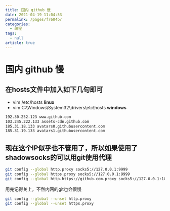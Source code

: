 ```yaml
---
title: 国内 github 慢
date: 2021-04-19 11:04:53
permalink: /pages/f7604b/
categories: 
  - 编程
tags: 
  - null
article: true
---
```

# 国内 github 慢  

## 在hosts文件中加入如下几句即可

- vim /etc/hosts   **linux**
- vim  C:\Windows\System32\drivers\etc\hosts  **windows**

``` bash
192.30.252.123 www.github.com    
103.245.222.133 assets-cdn.github.com    
185.31.18.133 avatars0.githubusercontent.com    
185.31.19.133 avatars1.githubusercontent.com    
```

## 现在这个IP似乎也不管用了，所以如果使用了shadowsocks的可以用git使用代理

``` bash
git config --global http.proxy socks5://127.0.0.1:9999    
git config --global https.proxy socks5://127.0.0.1:9999    
git config --global http.https://github.com.proxy socks5://127.0.0.1:1080
```

用完记得关上，不然内网的git也会很慢

``` bash
git config --global --unset http.proxy    
git config --global --unset https.proxy    
```
